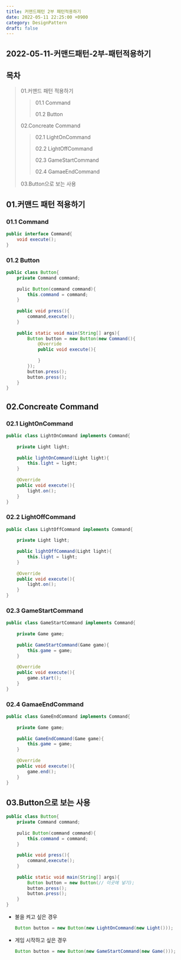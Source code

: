 ```yaml
---
title: 커맨드패턴 2부 패턴적용하기 
date: 2022-05-11 22:25:00 +0900
category: DesignPattern
draft: false
---
```


## 2022-05-11-커맨드패턴-2부-패턴적용하기

## 목차

>  01.커맨드 패턴 적용하기
>
>  >  01.1 Command
>  >
>  >  01.2 Button
>
>  02.Concreate Command
>
>  >  02.1 LightOnCommand
>  >
>  >  02.2 LightOffCommand
>  >
>  >  02.3 GameStartCommand
>  >
>  >  02.4 GamaeEndCommand
>
>  03.Button으로 보는 사용

## 01.커맨드 패턴 적용하기

### 01.1 Command

```java
public interface Command{
    void execute();
}
```

### 01.2 Button

```java
public class Button{
    private Command command;
    
    pulic Button(command command){
        this.command = command;
	}
    
    public void press(){
        command,execute();
    }
    
    public static void main(String[] args){
        Button button = new Button(new Command(){
			@Override
            public void execute(){
                
            }
        });
        button.press();
        button.press();
    }
}

```

## 02.Concreate Command

### 02.1 LightOnCommand

```java
public class LightOnCommand implements Command{
    
    private Light light;
    
    public lightOnCommand(Light light){
        this.light = light;
    }
    
    @Override
    public void execute(){
        light.on();
	}
}
```

### 02.2 LightOffCommand

```java
public class LightOffCommand implements Command{
    
    private Light light;
    
    public lightOffCommand(Light light){
        this.light = light;
    }
    
    @Override
    public void execute(){
        light.on();
	}
}
```

### 02.3 GameStartCommand

```java
public class GameStartCommand implements Command{
    
    private Game game;
    
    public GameStartCommand(Game game){
        this.game = game;
    }
    
    @Override
    public void execute(){
        game.start();
	}
}
```

### 02.4 GamaeEndCommand

```java
public class GameEndCommand implements Command{
    
    private Game game;
    
    public GameEndCommand(Game game){
        this.game = game;
    }
    
    @Override
    public void execute(){
        game.end();
	}
}
```

## 03.Button으로 보는 사용

```java
public class Button{
    private Command command;
    
    pulic Button(command command){
        this.command = command;
	}
    
    public void press(){
        command,execute();
    }
    
    public static void main(String[] args){
        Button button = new Button(// 이곳에 넣기);
        button.press();
        button.press();
    }
}
```

- 불을 켜고 싶은 경우

  ```java
  Button button = new Button(new LightOnCommand(new Light()));
  ```

- 게임 시작하고 싶은 경우

  ```java
  Button button = new Button(new GameStartCommand(new Game()));
  ```